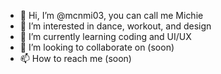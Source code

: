 - 👋 Hi, I’m @mcnmi03, you can call me Michie
- 👀 I’m interested in dance, workout, and design
- 🌱 I’m currently learning coding and UI/UX
- 💞️ I’m looking to collaborate on (soon)
- 📫 How to reach me (soon)

<!---
mcnmi03/mcnmi03 is a ✨ special ✨ repository because its `README.md` (this file) appears on your GitHub profile.
You can click the Preview link to take a look at your changes.
--->
